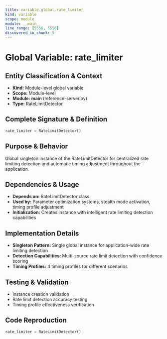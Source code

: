 ```yaml
---
title: variable.global.rate_limiter
kind: variable
scope: module
module: __main__
line_range: [5556, 5556]
discovered_in_chunk: 5
---
```


# Global Variable: rate_limiter

## Entity Classification & Context
- **Kind:** Module-level global variable
- **Scope:** Module-level
- **Module:** __main__ (reference-server.py)
- **Type:** RateLimitDetector

## Complete Signature & Definition
```python
rate_limiter = RateLimitDetector()
```

## Purpose & Behavior
Global singleton instance of the RateLimitDetector for centralized rate limiting detection and automatic timing adjustment throughout the application.

## Dependencies & Usage
- **Depends on:** RateLimitDetector class
- **Used by:** Parameter optimization systems, stealth mode activation, timing profile adjustment
- **Initialization:** Creates instance with intelligent rate limiting detection capabilities

## Implementation Details
- **Singleton Pattern:** Single global instance for application-wide rate limiting detection
- **Detection Capabilities:** Multi-source rate limit detection with confidence scoring
- **Timing Profiles:** 4 timing profiles for different scenarios

## Testing & Validation
- Instance creation validation
- Rate limit detection accuracy testing
- Timing profile effectiveness verification

## Code Reproduction
```python
rate_limiter = RateLimitDetector()
```
